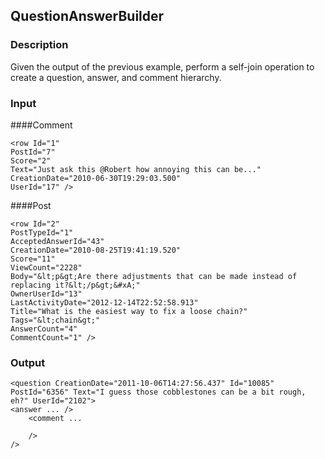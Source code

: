 ## QuestionAnswerBuilder
### Description
Given the output of the previous example, perform a self-join operation to
create a question, answer, and comment hierarchy.


### Input
####Comment
```
<row Id="1" 
PostId="7" 
Score="2" 
Text="Just ask this @Robert how annoying this can be..." 
CreationDate="2010-06-30T19:29:03.500" 
UserId="17" />
```
####Post
```
<row Id="2"
PostTypeId="1" 
AcceptedAnswerId="43"
CreationDate="2010-08-25T19:41:19.520" 
Score="11" 
ViewCount="2228" 
Body="&lt;p&gt;Are there adjustments that can be made instead of replacing it?&lt;/p&gt;&#xA;" 
OwnerUserId="13" 
LastActivityDate="2012-12-14T22:52:58.913" 
Title="What is the easiest way to fix a loose chain?" 
Tags="&lt;chain&gt;" 
AnswerCount="4" 
CommentCount="1" />
```
### Output
```
<question CreationDate="2011-10-06T14:27:56.437" Id="10085" PostId="6356" Text="I guess those cobblestones can be a bit rough, eh?" UserId="2102">
<answer ... />
	<comment ...

	/>
/>
```

